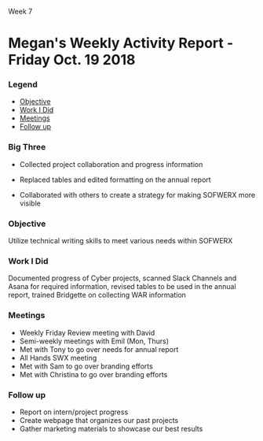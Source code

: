 Week 7
# Megan's Weekly Activity Report - Friday Oct. 19 2018
### Legend
 - [Objective](#objective)
 - [Work I Did](#work-i-did)
 - [Meetings](#meetings)
 - [Follow up](#follow-up)

### Big Three

- Collected project collaboration and progress information

- Replaced tables and edited formatting on the annual report

- Collaborated with others to create a strategy for making SOFWERX more visible

### Objective

Utilize technical writing skills to meet various needs within SOFWERX

### Work I Did

Documented progress of Cyber projects, scanned Slack Channels and Asana for required information, revised tables to be used in the annual report, trained Bridgette on collecting WAR information

### Meetings
  - Weekly Friday Review meeting with David
  - Semi-weekly meetings with Emil (Mon, Thurs)
  - Met with Tony to go over needs for annual report
  - All Hands SWX meeting
  - Met with Sam to go over branding efforts
  - Met with Christina to go over branding efforts

### Follow up

- Report on intern/project progress
- Create webpage that organizes our past projects
- Gather marketing materials to showcase our best results
